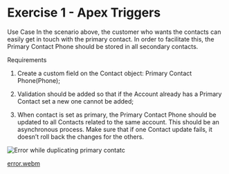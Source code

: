 # Exercise 1 - Apex Triggers
Use Case
In the scenario above, the customer who wants the contacts can easily get in touch with the primary contact. In order to facilitate this, the Primary Contact Phone should be stored in all secondary contacts.

Requirements
1.  Create a custom field on the Contact object: Primary Contact Phone(Phone);

2.  Validation should be added so that if the Account already has a Primary Contact set a new one cannot be added;

3.  When contact is set as primary, the Primary Contact Phone should be updated to all Contacts related to the same account. This should be an asynchronous process. Make sure that if one Contact update fails, it doesn’t roll back the changes for the others.


![Error while duplicating primary contatc ](https://github.com/felipeportugalll/OSF-Exercises/assets/108902942/206f72a3-2d3d-4eb0-a775-8a42ab6e473a)



[error.webm](https://github.com/felipeportugalll/OSF-Exercises/assets/108902942/a80c1917-b93d-478a-a742-b517798c033f)
